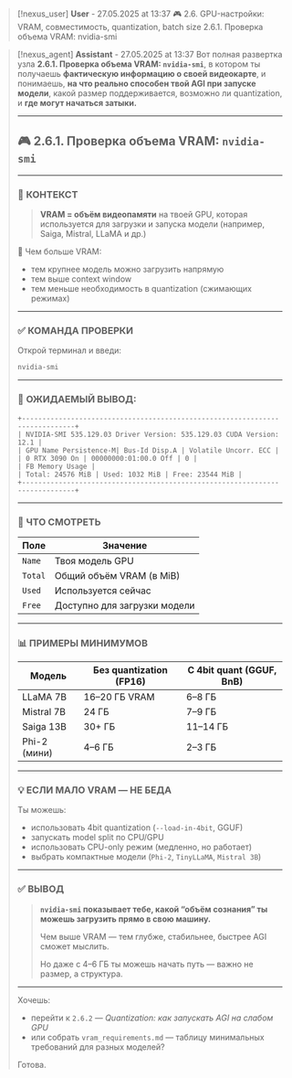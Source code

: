 >[!nexus_user] **User** - 27.05.2025 at 13:37
> 🎮 2.6. GPU-настройки: VRAM, совместимость, quantization, batch size
> 2.6.1. Проверка объема VRAM:
> nvidia-smi
<!-- UID: 6b41fd5e-beca-424c-b205-119676836352 -->




>[!nexus_agent] **Assistant** - 27.05.2025 at 13:37
> Вот полная развертка узла **2.6.1. Проверка объема VRAM: `nvidia-smi`**, 
> в котором ты получаешь **фактическую информацию о своей видеокарте**, 
> и понимаешь, **на что реально способен твой AGI при запуске модели**, 
> какой размер поддерживается, возможно ли quantization, и **где могут начаться затыки.**
> 
> ---
> 
> ## 🎮 2.6.1. Проверка объема VRAM: `nvidia-smi`
> 
> ---
> 
> ### 📌 КОНТЕКСТ
> 
> > **VRAM = объём видеопамяти** на твоей GPU, 
> > которая используется для загрузки и запуска модели (например, Saiga, Mistral, LLaMA и др.)
> 
> 📌 Чем больше VRAM:
> - тем крупнее модель можно загрузить напрямую 
> - тем выше context window 
> - тем меньше необходимость в quantization (сжимающих режимах)
> 
> ---
> 
> ### ✅ КОМАНДА ПРОВЕРКИ
> 
> Открой терминал и введи:
> 
> ```bash
> nvidia-smi
> ```
> 
> ---
> 
> ### 🧾 ОЖИДАЕМЫЙ ВЫВОД:
> 
> ```text
> +-----------------------------------------------------------------------------+
> | NVIDIA-SMI 535.129.03 Driver Version: 535.129.03 CUDA Version: 12.1 |
> | GPU Name Persistence-M| Bus-Id Disp.A | Volatile Uncorr. ECC |
> | 0 RTX 3090 On | 00000000:01:00.0 Off | 0 |
> | FB Memory Usage |
> | Total: 24576 MiB | Used: 1032 MiB | Free: 23544 MiB |
> +-----------------------------------------------------------------------------+
> ```
> 
> ---
> 
> ### 🧠 ЧТО СМОТРЕТЬ
> 
> | Поле | Значение |
> |--------------|----------------------------------|
> | `Name` | Твоя модель GPU |
> | `Total` | Общий объём VRAM (в MiB) |
> | `Used` | Используется сейчас |
> | `Free` | Доступно для загрузки модели |
> 
> ---
> 
> ### 📊 ПРИМЕРЫ МИНИМУМОВ
> 
> | Модель | Без quantization (FP16) | С 4bit quant (GGUF, BnB) |
> |----------------------|-------------------------|--------------------------|
> | LLaMA 7B | 16–20 ГБ VRAM | 6–8 ГБ |
> | Mistral 7B | 24 ГБ | 7–9 ГБ |
> | Saiga 13B | 30+ ГБ | 11–14 ГБ |
> | Phi-2 (мини) | 4–6 ГБ | 2–3 ГБ |
> 
> ---
> 
> ### 💡 ЕСЛИ МАЛО VRAM — НЕ БЕДА
> 
> Ты можешь:
> - использовать 4bit quantization (`--load-in-4bit`, GGUF) 
> - запускать model split по CPU/GPU 
> - использовать CPU-only режим (медленно, но работает) 
> - выбрать компактные модели (`Phi-2`, `TinyLLaMA`, `Mistral 3B`)
> 
> ---
> 
> ### ✅ ВЫВОД
> 
> > **`nvidia-smi` показывает тебе, какой “объём сознания” ты можешь загрузить прямо в свою машину.** 
> > 
> > Чем выше VRAM — тем глубже, стабильнее, быстрее AGI сможет мыслить. 
> > 
> > Но даже с 4–6 ГБ ты можешь начать путь — важно не размер, а структура.
> 
> ---
> 
> Хочешь:
> - перейти к `2.6.2` — *Quantization: как запускать AGI на слабом GPU* 
> - или собрать `vram_requirements.md` — таблицу минимальных требований для разных моделей?
> 
> Готова.
<!-- UID: 6ab6719b-6c38-41cd-b350-e04a48d6fe1d -->